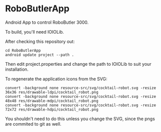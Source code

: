 RoboButlerApp
=============

Android App to control RoboButler 3000.

To build, you'll need IOIOLib.

After checking this repository out:

    cd RoboButlerApp
    android update project --path .

Then edit project.properties and change the path to IOIOLib to suit your installation.


To regenerate the application icons from the SVG:

    convert -background none resource-src/svg/cocktail-robot.svg -resize 36x36 res/drawable-ldpi/cocktail_robot.png
    convert -background none resource-src/svg/cocktail-robot.svg -resize 48x48 res/drawable-mdpi/cocktail_robot.png
    convert -background none resource-src/svg/cocktail-robot.svg -resize 72x72 res/drawable-hdpi/cocktail_robot.png

You shouldn't need to do this unless you change the SVG, since the pngs are commited to git as well.